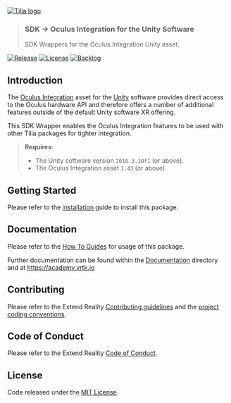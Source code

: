 [![Tilia logo][Tilia-Image]](#)

> ### SDK -> Oculus Integration for the Unity Software
> SDK Wrappers for the Oculus Integration Unity asset.

[![Release][Version-Release]][Releases]
[![License][License-Badge]][License]
[![Backlog][Backlog-Badge]][Backlog]

## Introduction

The [Oculus Integration] asset for the [Unity] software provides direct access to the Oculus hardware API and therefore offers a number of additional features outside of the default Unity software XR offering.

This SDK Wrapper enables the Oculus Integration features to be used with other Tilia packages for tighter integration.

> **Requires**:
> * The Unity software version `2018.3.10f1` (or above).
> * The Oculus Integration asset `1.43` (or above).

## Getting Started

Please refer to the [installation] guide to install this package.

## Documentation

Please refer to the [How To Guides] for usage of this package.

Further documentation can be found within the [Documentation] directory and at https://academy.vrtk.io

## Contributing

Please refer to the Extend Reality [Contributing guidelines] and the [project coding conventions].

## Code of Conduct

Please refer to the Extend Reality [Code of Conduct].

## License

Code released under the [MIT License][License].

[License-Badge]: https://img.shields.io/github/license/ExtendRealityLtd/Tilia.SDK.OculusIntegration.Unity.svg
[Version-Release]: https://img.shields.io/github/release/ExtendRealityLtd/Tilia.SDK.OculusIntegration.Unity.svg
[project coding conventions]: https://github.com/ExtendRealityLtd/.github/blob/master/CONVENTIONS/UNITY3D.md

[Tilia-Image]: https://user-images.githubusercontent.com/1029673/67681496-5bf10700-f985-11e9-9413-e61801b6eab5.png
[License]: LICENSE.md
[Documentation]: Documentation/
[How To Guides]: Documentation/HowToGuides/
[Installation]: Documentation/HowToGuides/Installation/README.md
[Backlog]: http://tracker.vrtk.io
[Backlog-Badge]: https://img.shields.io/badge/project-backlog-78bdf2.svg
[Releases]: ../../releases
[Contributing guidelines]: https://github.com/ExtendRealityLtd/.github/blob/master/CONTRIBUTING.md
[Code of Conduct]: https://github.com/ExtendRealityLtd/.github/blob/master/CODE_OF_CONDUCT.md

[Oculus Integration]: https://assetstore.unity.com/packages/tools/integration/oculus-integration-82022
[Unity]: https://unity3d.com/
